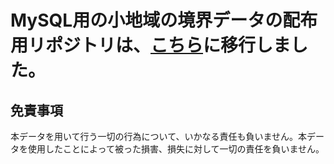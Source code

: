 # MySQL用の小地域の境界データの配布用リポジトリは、[こちら](https://github.com/YoshiakiYamasaki/MySQL-GIS-Data-Japan-eStat)に移行しました。

## 免責事項
本データを用いて行う一切の行為について、いかなる責任も負いません。本データを使用したことによって被った損害、損失に対して一切の責任を負いません。
